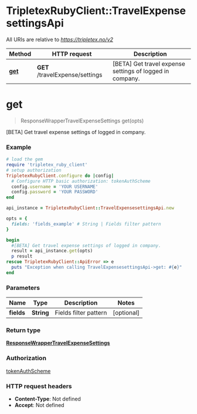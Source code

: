 # TripletexRubyClient::TravelExpensesettingsApi

All URIs are relative to *https://tripletex.no/v2*

Method | HTTP request | Description
------------- | ------------- | -------------
[**get**](TravelExpensesettingsApi.md#get) | **GET** /travelExpense/settings | [BETA] Get travel expense settings of logged in company.


# **get**
> ResponseWrapperTravelExpenseSettings get(opts)

[BETA] Get travel expense settings of logged in company.



### Example
```ruby
# load the gem
require 'tripletex_ruby_client'
# setup authorization
TripletexRubyClient.configure do |config|
  # Configure HTTP basic authorization: tokenAuthScheme
  config.username = 'YOUR USERNAME'
  config.password = 'YOUR PASSWORD'
end

api_instance = TripletexRubyClient::TravelExpensesettingsApi.new

opts = { 
  fields: 'fields_example' # String | Fields filter pattern
}

begin
  #[BETA] Get travel expense settings of logged in company.
  result = api_instance.get(opts)
  p result
rescue TripletexRubyClient::ApiError => e
  puts "Exception when calling TravelExpensesettingsApi->get: #{e}"
end
```

### Parameters

Name | Type | Description  | Notes
------------- | ------------- | ------------- | -------------
 **fields** | **String**| Fields filter pattern | [optional] 

### Return type

[**ResponseWrapperTravelExpenseSettings**](ResponseWrapperTravelExpenseSettings.md)

### Authorization

[tokenAuthScheme](../README.md#tokenAuthScheme)

### HTTP request headers

 - **Content-Type**: Not defined
 - **Accept**: Not defined



